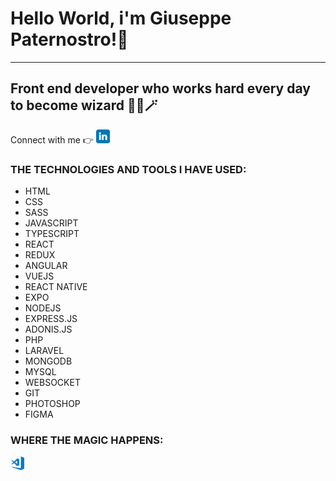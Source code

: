    <h1>
        Hello World, i'm <strong>Giuseppe Paternostro</strong>!👋
    </h1>
    <hr>
    <h2>
        Front end developer who works hard every day to become wizard 🧙🏼🪄
    </h2>
    <div>
        <span>Connect with me 👉</span>
        <a href="https://www.linkedin.com/in/giuseppe-paternostro/"><img src="./realimg/linkedin-tile.svg" width="22px" alt=""></a>
    </div>
    <div>
        <h3>
            THE TECHNOLOGIES AND TOOLS I HAVE USED:
        </h3>
        <p>
            <ul>
               <li>HTML</li>
               <li>CSS</li>
               <li>SASS</li>
               <li>JAVASCRIPT</li>
               <li>TYPESCRIPT</li>
               <li>REACT</li>
               <li>REDUX</li>
               <li>ANGULAR</li>
               <li>VUEJS</li>
               <li>REACT NATIVE</li>
               <li>EXPO</li>
               <li>NODEJS</li>
               <li>EXPRESS.JS</li>
               <li>ADONIS.JS</li>
               <li>PHP</li>
               <li>LARAVEL</li>
               <li>MONGODB</li>
               <li>MYSQL</li>
               <li>WEBSOCKET</li>
               <li>GIT</li>
               <li>PHOTOSHOP</li>
               <li>FIGMA</li>
         </ul>
        </p>
    </div>
    <div>
        <h3>
            WHERE THE MAGIC HAPPENS:
        </h3>
        <p>
            <img src="./realimg/visualstudio_code-icon.svg" width="22px" alt="">
        </p>
    </div>
